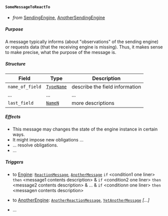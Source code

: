 #### `SomeMessageToReactTo`

- _from_ [SendingEngine](#SendingEngine), [AnotherSendingEngine](#AnotherSendingEngine)

##### Purpose

A message typically informs (about "observations" of the sending engine)
or requests data (that the receiving engine is missing).
Thus, it makes sense to make precise, what the purpose of the message is.

##### Structure


| Field           | Type                    | Description                    |
| -----           | ----                    | -----------                    |
| `name_of_field` | [`TypeName`](#TypeLink) | describe the field information |
| ...             | ...                     | ...                            |
| `last_field`    | [`NameN`](#TypeNLink)   | more descriptions              |

##### Effects

- This message may changes the state of the engine instance in certain ways.
- It might impose new obligations ...
- ... resolve obligations.
- …

##### Triggers

- to [Engine](#Engine): [`ReactionMessage`](#ReactionMessage), [`AnotherMessage`](#AnotherMessage)
  `if` \<condition1 one liner\>
  `then` \<message1 contents description\>
  &
  `if` \<condition2 one liner\>
  `then` \<message2 contents description\>
  &
  ...
  &
  `if` \<condition$n$ one liner\>
  `then` \<message$n$ contents description\>

- to [AnotherEngine](#AnotherEngine): [`AnotherReactionMessage`](#AnoterReactionMessage), [`YetAnotherMessage`](#YetAnotherMessage)
  _\[...\]_
- …
